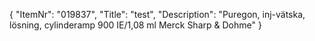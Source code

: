 {
  "ItemNr": "019837",
  "Title": "test",
  "Description": "Puregon, inj-vätska, lösning, cylinderamp 900 IE/1,08 ml Merck Sharp & Dohme"
}